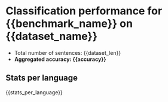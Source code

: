 # Classification performance for {{benchmark_name}} on {{dataset_name}}

- Total number of sentences: {{dataset_len}}
- **Aggregated accuracy: {{accuracy}}**

## Stats per language
{{stats_per_language}}
